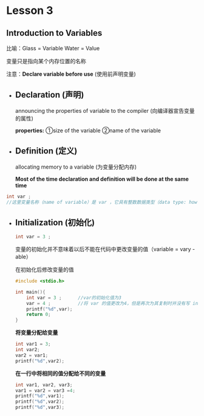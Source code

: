 # Lesson 3

## Introduction to Variables

比喻：Glass = Variable
           Water = Value

变量只是指向某个内存位置的名称

注意：**Declare variable before use**  (使用前声明变量)

- ## Declaration (声明)

  announcing the properties of variable to the compiler  (向编译器宣告变量的属性)

  **properties:**  ①size of the variable
                       ②name of the variable

- ## Definition (定义)

  allocating memory to a variable  (为变量分配内存)

  **Most of the time declaration and definition will be done at the same time**

```c
int var ;
//这里变量名称（name of variable）是 var ，它具有整数数据类型（data type: how much space a variable is going to occupy in memory —— it's also depends on the machine），所以通过编写 int var; 就声明了一个变量，同时请求编译器为该变量分配内存
```

- ## Initialization  (初始化)

  ```c
  int var = 3 ;
  ```

  变量的初始化并不意味着以后不能在代码中更改变量的值（variable = vary - able）

  在初始化后修改变量的值

  ```c
  #include <stdio.h>
  
  int main(){
      int var = 3 ;      //var的初始化值为3
      var = 4 ;          //将 var 的值更改为4，但是再次为其复制时并没有写 int var ，因为内存被分配给变量一次，再次定义它意味着为同一个名称再次分配内存，这是非法的，每个变量只能定义一次，但是可以在程序中通过不同的赋值多次使用
      printf("%d",var);
      return 0;
  }
  ```

  **将变量分配给变量**

  ```c
  int var1 = 3;
  int var2;
  var2 = var1;
  printf("%d",var2);
  ```

  **在一行中将相同的值分配给不同的变量**

  ```c
  int var1, var2, var3;
  var1 = var2 = var3 =4;
  printf("%d",var1);
  printf("%d",var2);
  printf("%d",var3);
  ```

  
